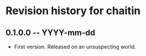 # Revision history for chaitin

## 0.1.0.0  -- YYYY-mm-dd

* First version. Released on an unsuspecting world.
